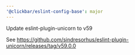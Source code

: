 ```yaml
---
'@clickbar/eslint-config-base': major
---
```


Update eslint-plugin-unicorn to v59

See https://github.com/sindresorhus/eslint-plugin-unicorn/releases/tag/v59.0.0
